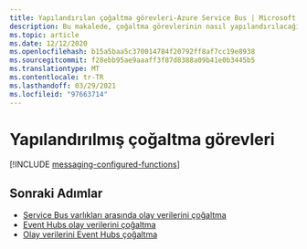 ```yaml
---
title: Yapılandırılan çoğaltma görevleri-Azure Service Bus | Microsoft Docs
description: Bu makalede, çoğaltma görevlerinin nasıl yapılandırılacağı açıklanmaktadır
ms.topic: article
ms.date: 12/12/2020
ms.openlocfilehash: b15a5baa5c370014784f20792ff8af7cc19e8938
ms.sourcegitcommit: f28ebb95ae9aaaff3f87d8388a09b41e0b3445b5
ms.translationtype: MT
ms.contentlocale: tr-TR
ms.lasthandoff: 03/29/2021
ms.locfileid: "97663714"
---
```

# <a name="configured-replication-tasks"></a>Yapılandırılmış çoğaltma görevleri

[!INCLUDE [messaging-configured-functions](../../includes/messaging-configured-functions.md)]

## <a name="next-steps"></a>Sonraki Adımlar

* [Service Bus varlıkları arasında olay verilerini çoğaltma](https://github.com/Azure-Samples/azure-messaging-replication-dotnet/tree/main/functions/config/ServiceBusCopy)
* [Event Hubs olay verilerini çoğaltma](https://github.com/Azure-Samples/azure-messaging-replication-dotnet/tree/main/functions/config/EventHubCopyToServiceBus)
* [Olay verilerini Event Hubs çoğaltma](https://github.com/Azure-Samples/azure-messaging-replication-dotnet/tree/main/functions/config/ServiceBusCopyToEventHub)
